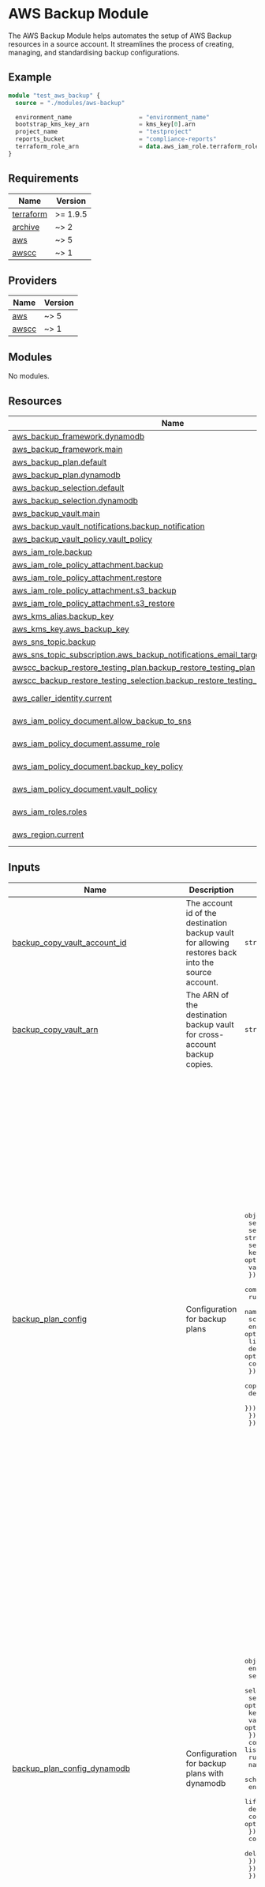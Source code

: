 # AWS Backup Module

The AWS Backup Module helps automates the setup of AWS Backup resources in a source account. It streamlines the process of creating, managing, and standardising backup configurations.

## Example

```terraform
module "test_aws_backup" {
  source = "./modules/aws-backup"

  environment_name                   = "environment_name"
  bootstrap_kms_key_arn              = kms_key[0].arn
  project_name                       = "testproject"
  reports_bucket                     = "compliance-reports"
  terraform_role_arn                 = data.aws_iam_role.terraform_role.arn
}
```

<!-- BEGIN_TF_DOCS -->
## Requirements

| Name | Version |
|------|---------|
| <a name="requirement_terraform"></a> [terraform](#requirement\_terraform) | >= 1.9.5 |
| <a name="requirement_archive"></a> [archive](#requirement\_archive) | ~> 2 |
| <a name="requirement_aws"></a> [aws](#requirement\_aws) | ~> 5 |
| <a name="requirement_awscc"></a> [awscc](#requirement\_awscc) | ~> 1 |

## Providers

| Name | Version |
|------|---------|
| <a name="provider_aws"></a> [aws](#provider\_aws) | ~> 5 |
| <a name="provider_awscc"></a> [awscc](#provider\_awscc) | ~> 1 |

## Modules

No modules.

## Resources

| Name | Type |
|------|------|
| [aws_backup_framework.dynamodb](https://registry.terraform.io/providers/hashicorp/aws/latest/docs/resources/backup_framework) | resource |
| [aws_backup_framework.main](https://registry.terraform.io/providers/hashicorp/aws/latest/docs/resources/backup_framework) | resource |
| [aws_backup_plan.default](https://registry.terraform.io/providers/hashicorp/aws/latest/docs/resources/backup_plan) | resource |
| [aws_backup_plan.dynamodb](https://registry.terraform.io/providers/hashicorp/aws/latest/docs/resources/backup_plan) | resource |
| [aws_backup_selection.default](https://registry.terraform.io/providers/hashicorp/aws/latest/docs/resources/backup_selection) | resource |
| [aws_backup_selection.dynamodb](https://registry.terraform.io/providers/hashicorp/aws/latest/docs/resources/backup_selection) | resource |
| [aws_backup_vault.main](https://registry.terraform.io/providers/hashicorp/aws/latest/docs/resources/backup_vault) | resource |
| [aws_backup_vault_notifications.backup_notification](https://registry.terraform.io/providers/hashicorp/aws/latest/docs/resources/backup_vault_notifications) | resource |
| [aws_backup_vault_policy.vault_policy](https://registry.terraform.io/providers/hashicorp/aws/latest/docs/resources/backup_vault_policy) | resource |
| [aws_iam_role.backup](https://registry.terraform.io/providers/hashicorp/aws/latest/docs/resources/iam_role) | resource |
| [aws_iam_role_policy_attachment.backup](https://registry.terraform.io/providers/hashicorp/aws/latest/docs/resources/iam_role_policy_attachment) | resource |
| [aws_iam_role_policy_attachment.restore](https://registry.terraform.io/providers/hashicorp/aws/latest/docs/resources/iam_role_policy_attachment) | resource |
| [aws_iam_role_policy_attachment.s3_backup](https://registry.terraform.io/providers/hashicorp/aws/latest/docs/resources/iam_role_policy_attachment) | resource |
| [aws_iam_role_policy_attachment.s3_restore](https://registry.terraform.io/providers/hashicorp/aws/latest/docs/resources/iam_role_policy_attachment) | resource |
| [aws_kms_alias.backup_key](https://registry.terraform.io/providers/hashicorp/aws/latest/docs/resources/kms_alias) | resource |
| [aws_kms_key.aws_backup_key](https://registry.terraform.io/providers/hashicorp/aws/latest/docs/resources/kms_key) | resource |
| [aws_sns_topic.backup](https://registry.terraform.io/providers/hashicorp/aws/latest/docs/resources/sns_topic) | resource |
| [aws_sns_topic_subscription.aws_backup_notifications_email_target](https://registry.terraform.io/providers/hashicorp/aws/latest/docs/resources/sns_topic_subscription) | resource |
| [awscc_backup_restore_testing_plan.backup_restore_testing_plan](https://registry.terraform.io/providers/hashicorp/awscc/latest/docs/resources/backup_restore_testing_plan) | resource |
| [awscc_backup_restore_testing_selection.backup_restore_testing_selection_dynamodb](https://registry.terraform.io/providers/hashicorp/awscc/latest/docs/resources/backup_restore_testing_selection) | resource |
| [aws_caller_identity.current](https://registry.terraform.io/providers/hashicorp/aws/latest/docs/data-sources/caller_identity) | data source |
| [aws_iam_policy_document.allow_backup_to_sns](https://registry.terraform.io/providers/hashicorp/aws/latest/docs/data-sources/iam_policy_document) | data source |
| [aws_iam_policy_document.assume_role](https://registry.terraform.io/providers/hashicorp/aws/latest/docs/data-sources/iam_policy_document) | data source |
| [aws_iam_policy_document.backup_key_policy](https://registry.terraform.io/providers/hashicorp/aws/latest/docs/data-sources/iam_policy_document) | data source |
| [aws_iam_policy_document.vault_policy](https://registry.terraform.io/providers/hashicorp/aws/latest/docs/data-sources/iam_policy_document) | data source |
| [aws_iam_roles.roles](https://registry.terraform.io/providers/hashicorp/aws/latest/docs/data-sources/iam_roles) | data source |
| [aws_region.current](https://registry.terraform.io/providers/hashicorp/aws/latest/docs/data-sources/region) | data source |

## Inputs

| Name | Description | Type | Default | Required |
|------|-------------|------|---------|:--------:|
| <a name="input_backup_copy_vault_account_id"></a> [backup\_copy\_vault\_account\_id](#input\_backup\_copy\_vault\_account\_id) | The account id of the destination backup vault for allowing restores back into the source account. | `string` | `""` | no |
| <a name="input_backup_copy_vault_arn"></a> [backup\_copy\_vault\_arn](#input\_backup\_copy\_vault\_arn) | The ARN of the destination backup vault for cross-account backup copies. | `string` | `""` | no |
| <a name="input_backup_plan_config"></a> [backup\_plan\_config](#input\_backup\_plan\_config) | Configuration for backup plans | <pre>object({<br>    selection_tag             = string<br>    selection_tag_value       = string<br>    selection_tags        = optional(list(object({<br>      key   = optional(string)<br>      value = optional(string)<br>    })))<br>    compliance_resource_types = list(string)<br>    rules = list(object({<br>      name                     = string<br>      schedule                 = string<br>      enable_continuous_backup = optional(bool)<br>      lifecycle = object({<br>        delete_after       = optional(number)<br>        cold_storage_after = optional(number)<br>      })<br>      copy_action = optional(object({<br>        delete_after = optional(number)<br>      }))<br>    }))<br>  })</pre> | <pre>{<br>  "compliance_resource_types": [<br>    "S3"<br>  ],<br>  "rules": [<br>    {<br>      "copy_action": {<br>        "delete_after": 365<br>      },<br>      "lifecycle": {<br>        "delete_after": 35<br>      },<br>      "name": "daily_kept_5_weeks",<br>      "schedule": "cron(0 0 * * ? *)"<br>    },<br>    {<br>      "copy_action": {<br>        "delete_after": 365<br>      },<br>      "lifecycle": {<br>        "delete_after": 90<br>      },<br>      "name": "weekly_kept_3_months",<br>      "schedule": "cron(0 1 ? * SUN *)"<br>    },<br>    {<br>      "copy_action": {<br>        "delete_after": 365<br>      },<br>      "lifecycle": {<br>        "cold_storage_after": 30,<br>        "delete_after": 2555<br>      },<br>      "name": "monthly_kept_7_years",<br>      "schedule": "cron(0 2 1  * ? *)"<br>    },<br>    {<br>      "copy_action": {<br>        "delete_after": 365<br>      },<br>      "enable_continuous_backup": true,<br>      "lifecycle": {<br>        "delete_after": 35<br>      },<br>      "name": "point_in_time_recovery",<br>      "schedule": "cron(0 5 * * ? *)"<br>    }<br>  ],<br>  "selection_tag": "BackupLocal"<br>  "selection_tag_value": "True"<br>}</pre> | no |
| <a name="input_backup_plan_config_dynamodb"></a> [backup\_plan\_config\_dynamodb](#input\_backup\_plan\_config\_dynamodb) | Configuration for backup plans with dynamodb | <pre>object({<br>    enable                    = bool<br>    selection_tag             = string<br>    selection_tag_value       = string<br>    selection_tags        = optional(list(object({<br>      key   = optional(string)<br>      value = optional(string)<br>    })))<br>    compliance_resource_types = list(string)<br>    rules = optional(list(object({<br>      name                     = string<br>      schedule                 = string<br>      enable_continuous_backup = optional(bool)<br>      lifecycle = object({<br>        delete_after       = number<br>        cold_storage_after = optional(number)<br>      })<br>      copy_action = optional(object({<br>        delete_after = optional(number)<br>      }))<br>    })))<br>  })</pre> | <pre>{<br>  "compliance_resource_types": [<br>    "DynamoDB"<br>  ],<br>  "enable": true,<br>  "rules": [<br>    {<br>      "copy_action": {<br>        "delete_after": 365<br>      },<br>      "lifecycle": {<br>        "delete_after": 35<br>      },<br>      "name": "dynamodb_daily_kept_5_weeks",<br>      "schedule": "cron(0 0 * * ? *)"<br>    },<br>    {<br>      "copy_action": {<br>        "delete_after": 365<br>      },<br>      "lifecycle": {<br>        "delete_after": 90<br>      },<br>      "name": "dynamodb_weekly_kept_3_months",<br>      "schedule": "cron(0 1 ? * SUN *)"<br>    },<br>    {<br>      "copy_action": {<br>        "delete_after": 365<br>      },<br>      "lifecycle": {<br>        "cold_storage_after": 30,<br>        "delete_after": 2555<br>      },<br>      "name": "dynamodb_monthly_kept_7_years",<br>      "schedule": "cron(0 2 1  * ? *)"<br>    }<br>  ],<br>  "selection_tag": "BackupDynamoDB"<br>  "selection_tag_value": "True"<br>}</pre> | no |
| <a name="input_bootstrap_kms_key_arn"></a> [bootstrap\_kms\_key\_arn](#input\_bootstrap\_kms\_key\_arn) | The ARN of the bootstrap KMS key used for encryption at rest of the SNS topic. | `string` | n/a | yes |
| <a name="input_environment_name"></a> [environment\_name](#input\_environment\_name) | The name of the environment where AWS Backup is configured. | `string` | n/a | yes |
| <a name="input_notifications_target_email_address"></a> [notifications\_target\_email\_address](#input\_notifications\_target\_email\_address) | The email address to which backup notifications will be sent via SNS. | `string` | `""` | no |
| <a name="input_project_name"></a> [project\_name](#input\_project\_name) | The name of the project this relates to. | `string` | n/a | yes |
| <a name="input_reports_bucket"></a> [reports\_bucket](#input\_reports\_bucket) | Bucket to drop backup reports into | `string` | n/a | yes |
| <a name="input_restore_testing_plan_algorithm"></a> [restore\_testing\_plan\_algorithm](#input\_restore\_testing\_plan\_algorithm) | Algorithm of the Recovery Selection Point | `string` | `"LATEST_WITHIN_WINDOW"` | no |
| <a name="input_restore_testing_plan_recovery_point_types"></a> [restore\_testing\_plan\_recovery\_point\_types](#input\_restore\_testing\_plan\_recovery\_point\_types) | Recovery Point Types | `list(string)` | <pre>[<br>  "SNAPSHOT"<br>]</pre> | no |
| <a name="input_restore_testing_plan_scheduled_expression"></a> [restore\_testing\_plan\_scheduled\_expression](#input\_restore\_testing\_plan\_scheduled\_expression) | Scheduled Expression of Recovery Selection Point | `string` | `"cron(0 1 ? * SUN *)"` | no |
| <a name="input_restore_testing_plan_selection_window_days"></a> [restore\_testing\_plan\_selection\_window\_days](#input\_restore\_testing\_plan\_selection\_window\_days) | Selection window days | `number` | `7` | no |
| <a name="input_restore_testing_plan_start_window"></a> [restore\_testing\_plan\_start\_window](#input\_restore\_testing\_plan\_start\_window) | Start window from the scheduled time during which the test should start | `number` | `1` | no |
| <a name="input_terraform_role_arn"></a> [terraform\_role\_arn](#input\_terraform\_role\_arn) | ARN of Terraform role used to deploy to account | `string` | n/a | yes |

## Example

```terraform
module "test_aws_backup" {
  source = "./modules/aws-backup"

  environment_name                   = "environment_name"
  bootstrap_kms_key_arn              = kms_key[0].arn
  project_name                       = "testproject"
  reports_bucket                     = "compliance-reports"
  terraform_role_arn                 = data.aws_iam_role.terraform_role.arn
}
```
